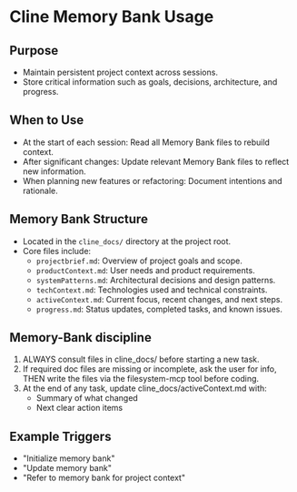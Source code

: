 # Cline Memory Bank Usage

## Purpose

- Maintain persistent project context across sessions.
- Store critical information such as goals, decisions, architecture, and progress.

## When to Use

- At the start of each session: Read all Memory Bank files to rebuild context.
- After significant changes: Update relevant Memory Bank files to reflect new information.
- When planning new features or refactoring: Document intentions and rationale.

## Memory Bank Structure

- Located in the `cline_docs/` directory at the project root.
- Core files include:
  - `projectbrief.md`: Overview of project goals and scope.
  - `productContext.md`: User needs and product requirements.
  - `systemPatterns.md`: Architectural decisions and design patterns.
  - `techContext.md`: Technologies used and technical constraints.
  - `activeContext.md`: Current focus, recent changes, and next steps.
  - `progress.md`: Status updates, completed tasks, and known issues.

## Memory-Bank discipline
1. ALWAYS consult files in cline_docs/ before starting a new task.
2. If required doc files are missing or incomplete, ask the user for info, THEN write the files via the filesystem-mcp tool before coding.
3. At the end of any task, update cline_docs/activeContext.md with:
   - Summary of what changed
   - Next clear action items

## Example Triggers

- "Initialize memory bank"
- "Update memory bank"
- "Refer to memory bank for project context"
